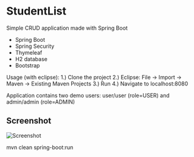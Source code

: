 # StudentList
Simple CRUD application made with Spring Boot

- Spring Boot
- Spring Security
- Thymeleaf
- H2 database
- Bootstrap

Usage (with eclipse):
1.) Clone the project
2.) Eclipse: File -> Import -> Maven -> Existing Maven Projects
3.) Run
4.) Navigate to localhost:8080

Application contains two demo users: 
user/user (role=USER) and
admin/admin (role=ADMIN)

## Screenshot

![Screenshot](http://juhahinkula.github.com/img/crudboot.png)

mvn clean spring-boot:run
